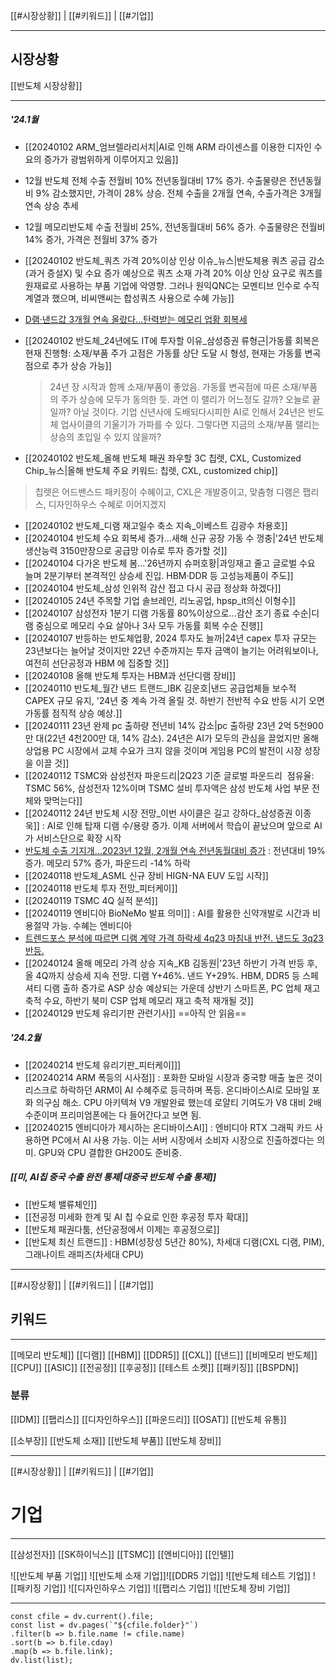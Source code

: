 [[#시장상황]] | [[#키워드]] | [[#기업]]
***
## 시장상황
[[반도체 시장상황]]
***
##### '24.1월
- [[20240102 ARM_엄브렐라리서치|AI로 인해 ARM 라이센스를 이용한 디자인 수요의 증가가 광범위하게 이루어지고 있음]]
- 12월 반도체 전체 수출 전월비 10% 전년동월대비 17% 증가. 수출물량은 전년동월비 9% 감소했지만, 가격이 28% 상승. 전체 수출을 2개월 연속, 수출가격은 3개월 연속 상승 추세
- 12월 메모리반도체 수출 전월비 25%, 전년동월대비 56% 증가. 수출물량은 전월비 14% 증가, 가격은 전월비 37% 증가
- [[20240102 반도체_쿼츠 가격 20%이상 인상 이슈_뉴스|반도체용 쿼츠 공급 감소(과거 증설X) 및 수요 증가 예상으로 쿼츠 소재 가격 20% 이상 인상 요구로 쿼츠를 원재료로 사용하는 부품 기업에 악영향. 그러나 원익QNC는 모멘티브 인수로 수직계열과 했으며, 비씨앤씨는 합성쿼츠 사용으로 수혜 가능]]
- [D램·낸드값 3개월 연속 올랐다…탄력받는 메모리 업황 회복세](https://www.thelec.kr/news/articleView.html?idxno=24960)
- [[20240102 반도체_24년에도 IT에 투자할 이유_삼성증권 류형근|가동률 회복은 현재 진행형: 소재/부품 주가 고점은 가동률 상단 도달 시 형성, 현재는 가동률 변곡점으로 추가 상승 가능]]
 	> 24년 장 시작과 함께 소재/부품이 좋았음. 가동률 변곡점에 따른 소재/부품의 주가 상승에 모두가 동의한 듯. 과연 이 랠리가 어느정도 갈까? 오늘로 끝일까? 아닐 것이다. 기업 신년사에 도배되다시피한 AI로 인해서 24년은 반도체 업사이클의 기울기가 가파를 수 있다. 그렇다면 지금의 소재/부품 랠리는 상승의 초입일 수 있지 않을까? 

 - [[20240102 반도체_올해 반도체 패권 좌우할 3C 칩렛, CXL, Customized Chip_뉴스|올해 반도체 주요 키워드: 칩렛, CXL, customized chip]]
> 칩렛은 어드밴스드 패키징이 수혜이고, CXL은 개발중이고, 맞춤형 디램은 팹리스, 디자인하우스 수혜로 이어지겠지
- [[20240102 반도체_디램 재고일수 축소 지속_이베스트 김광수 차용호]]
- [[20240104 반도체 수요 회복세 증가...새해 신규 공장 가동 수 껑충|'24년 반도체 생산능력 3150만장으로 공급망 이슈로 투자 증가할 것]]
- [[20240104 다가온 반도체 봄...'26년까지 슈퍼호황|과잉재고 줄고 글로벌 수요 늘며 2분기부터 본격적인 상승세 진입. HBM·DDR 등 고성능제품이 주도]]
- [[20240104 반도체_삼성 인위적 감산 접고 다시 공급 정상화 하겠다]]
- [[20240105 24년 주목할 기업 솔브레인, 리노공업, hpsp_it의신 이형수]]
- [[20240107 삼성전자 1분기 디램 가동률 80%이상으로...감산 조기 종료 수순|디램 중심으로 메모리 수요 살아나 3사 모두 가동률 회복 수순 진행]]
- [[20240107 반등하는 반도체업황, 2024 투자도 늘까|24년 capex 투자 규모는 23년보다는 늘어날 것이지만 22년 수준까지는 투자 금액이 늘기는 어려워보이나, 여전히 선단공정과 HBM 에 집중할 것]] 
- [[20240108 올해 반도체 투자는 HBM과 선단디램 장비]]
- [[20240110 반도체_월간 낸드 트랜드_IBK 김운호|낸드 공급업체들 보수적 CAPEX 규모 유지, '24년 중 계속 가격 올릴 것. 하반기 전반적 수요 반등 시기 오면 가동률 점직적 상승 예상.]]
- [[20240111 23년 완제 pc 출하량 전년비 14% 감소|pc 출하량 23년 2억 5천900만 대(22년 4천200만 대, 14% 감소). 24년은 AI가 모두의 관심을 끌었지만 올해 상업용 PC 시장에서 교체 수요가 크지 않을 것이며 게임용 PC의 발전이 시장 성장을 이끌 것]]
- [[20240112 TSMC와 삼성전자 파운드리|2Q23 기준 글로벌 파운드리  점유율: TSMC 56%, 삼성전자 12%이며 TSMC 설비 투자액은 삼성 반도체 사업 부문 전체와 맞먹는다]]
- [[20240112 24년 반도체 시장 전망_이번 사이클은 길고 강하다_삼성증권 이종욱]] : AI로 인해 탑재 디램 수/용량 증가. 이제 서버에서 학습이 끝났으며 앞으로 AI가 서비스단으로 확장 시작
- [반도체 수출 기지개…2023년 12월, 2개월 연속 전년동월대비 증가](https://www.thelec.kr/news/articleView.html?idxno=25340) : 전년대비 19% 증가. 메모리 57% 증가, 파운드리 -14% 하락
- [[20240118 반도체_ASML 신규 장비 HIGN-NA EUV 도입 시작]]
- [[20240118 반도체 투자 전망_피터케이]]
- [[20240119 TSMC 4Q 실적 분석]]
- [[20240119 엔비디아 BioNeMo 발표 의미]] : AI를 활용한 신약개발로 시간과 비용절약 가능. 수혜는 엔비디아
- [트렌드포스 분석에 따르면 디램 계약 가격 하락세 4q23 마침내 반전. 낸드도 3q23 반등.](https://www.trendforce.com/presscenter/news/20240119-12005.html)
- [[20240124 올해 메모리 가격 상승 지속_KB 김동원|'23년 하반기 가격 반등 후, 올 4Q까지 상승세 지속 전망. 디램 Y+46%. 낸드 Y+29%. HBM, DDR5 등 스페셔티 디램 출하 증가로 ASP 상승 예상되는 가운데 상반기 스마트폰, PC 업체 재고 축적 수요, 하반기 북미 CSP 업체 메모리 재고 축적 재개될 것]]
- [[20240129 반도체 유리기판 관련기사]]  ==아직 안 읽음==
##### '24.2월
- [[20240214 반도체 유리기판_피터케이]]]
- [[20240214 ARM 폭등의 시사점]] : 포화한 모바일 시장과 중국향 매출 높은 것이 리스크로 하락하던 ARM이 AI 수혜주로 등극하며 폭등. 온디바이스AI로 모바일 포화 의구심 해소. CPU 아키텍쳐 V9 개발완료 했는데 로얄티 기여도가 V8 대비 2배 수준이며 프리미엄폰에는 다 들어간다고 보면 됨.
- [[20240215 엔비디아가 제시하는 온디바이스AI]] : 엔비디아 RTX 그래픽 카드 사용하면 PC에서 AI 사용 가능. 이는 서버 시장에서 소비자 시장으로 진출하겠다는 의미. GPU와 CPU 결합한 GH200도 준비중. 

##### [[미, AI칩 중국 수출 완전 통제|대중국 반도체 수출 통제]]

- [[반도체 밸류체인]]
- [[전공정 미세화 한계 및 AI 칩 수요로 인한 후공정 투자 확대]]
- [[반도체 패권다툼, 선단공정에서 이제는 후공정으로]]
- [[반도체 최신 트랜드]] : HBM(성장성 5년간 80%), 차세대 디램(CXL 디램, PIM), 그래나이트 래피즈(차세대 CPU)

***
[[#시장상황]] | [[#키워드]] | [[#기업]]
## 키워드
***
[[메모리 반도체]]
	[[디램]]
		[[HBM]]
		[[DDR5]]
		[[CXL]]
	[[낸드]]
[[비메모리 반도체]]
	[[CPU]]
	[[ASIC]]
[[전공정]]
[[후공정]]
	[[테스트 소켓]]
	[[패키징]]
[[BSPDN]]

### 분류
[[IDM]]
[[팹리스]]
[[디자인하우스]]
[[파운드리]]
[[OSAT]]
[[반도체 유통]]

[[소부장]]
	[[반도체 소재]]
	[[반도체 부품]]
	[[반도체 장비]]


***
[[#시장상황]] | [[#키워드]] | [[#기업]]
# 기업
***
[[삼성전자]]
[[SK하이닉스]]
[[TSMC]]
[[엔비디아]]
[[인텔]]

![[반도체 부품 기업]]
![[반도체 소재 기업]]![[DDR5 기업]]
![[반도체 테스트 기업]]
![[패키징 기업]]
![[디자인하우스 기업]]
![[팹리스 기업]]
![[반도체 장비 기업]]
***
```dataviewjs
const cfile = dv.current().file;
const list = dv.pages(`"${cfile.folder}"`)
.filter(b => b.file.name != cfile.name)
.sort(b => b.file.cday)
.map(b => b.file.link);
dv.list(list);
```